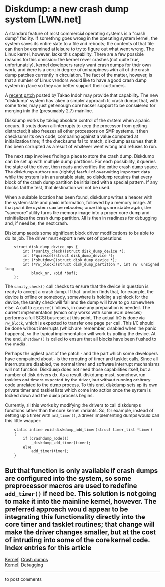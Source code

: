 # Diskdump: a new crash dump system [LWN.net]

A standard feature of most commercial operating systems is a "crash dump" facility. If something goes wrong in the operating system kernel, the system saves its entire state to a file and reboots; the contents of that file can then be examined at leisure to try to figure out what went wrong. The Linux kernel, however, lacks this capability. There are a few possible reasons for this omission: the kernel never crashes (not quite true, unfortunately), kernel developers rarely want crash dumps for their own work, and there is a certain degree of unhappiness with all of the crash dump patches currently in circulation. The fact of the matter, however, is that a number of Linux vendors would like to have a good crash dump system in place so they can better support their customers. 

A [recent patch](/Articles/87039/) posted by Takao Indoh may provide that capability. The new "diskdump" system has taken a simpler approach to crash dumps that, with some fixes, may just get enough core hacker support to be considered for merging into the (presumably 2.7) mainline. 

Diskdump works by taking absolute control of the system when a panic occurs. It shuts down all interrupts to keep the processor from getting distracted; it also freezes all other processors on SMP systems. It then checksums its own code, comparing against a value computed at initialization time; if the checksums fail to match, diskdump assumes that it has been corrupted as a result of whatever went wrong and refuses to run. 

The next step involves finding a place to store the crash dump. Diskdump can be set up with multiple dump partitions. For each possibility, it queries the state of the driver, then reads and verifies the entire crash dump space. The diskdump authors are (rightly) fearful of overwriting important data while the system is in an unstable state, so diskdump requires that every block of the crash dump partition be initialized with a special pattern. If any blocks fail the test, that destination will not be used. 

When a suitable location has been found, diskdump writes a header with the system state and panic information, followed by a memory image. At that point the system can be rebooted; once things are stable again, the "savecore" utility turns the memory image into a proper core dump and reinitializes the crash dump partition. All is then in readiness for debugging and, if need be, the next crash. 

Diskdump needs some significant block driver modifications to be able to do its job. The driver must export a new set of operations: 
    
    
        struct disk_dump_device_ops {
            int (*sanity_check)(struct disk_dump_device *);
            int (*quiesce)(struct disk_dump_device *);
            int (*shutdown)(struct disk_dump_device *);
            int (*rw_block)(struct disk_dump_partition *, int rw, unsigned long
                block_nr, void *buf);
        };
    

The `sanity_check()` call checks to ensure that the device in question is ready to accept a crash dump. If that function finds that, for example, the device is offline or somebody, somewhere is holding a spinlock for the device, the sanity check will fail and the dump will have to go somewhere else. A call to `quiesce()` follows, in case any preparation is needed. The current implementation (which only works with some SCSI devices) performs a full SCSI bus reset at this point. The actual I/O is done via `rw_block`, which is expected to transfer one page per call. This I/O should be done without interrupts (which are, remember, disabled when the panic happens), so the typical implementation will work by polling the device. At the end, `shutdown()` is called to ensure that all blocks have been flushed to the media. 

Perhaps the ugliest part of the patch - and the part which some developers have complained about - is the rerouting of timer and tasklet calls. Since all interrupts are disabled, the normal timer and software interrupt mechanisms will not function. Diskdump does not need those capabilities itself, but a number of disk drivers do. As a result, diskdump must, somehow, run tasklets and timers expected by the driver, but without running arbitrary code unrelated to the dump process. To this end, diskdump sets up its own private timer and tasklet lists which come into action once the system is locked down and the dump process begins. 

Currently, all this works by modifying the drivers to call diskdump's functions rather than the core kernel variants. So, for example, instead of setting up a timer with `add_timer()`, a driver implementing dumps would call this little wrapper: 
    
    
        static inline void diskdump_add_timer(struct timer_list *timer)
        {
            if (crashdump_mode())
                _diskdump_add_timer(timer);
            else
                add_timer(timer);
        }
    

But that function is only available if crash dumps are configured into the system, so some preprocessor macros are used to redefine `add_timer()` if need be. This solution is not going to make it into the mainline kernel, however. The preferred approach would appear to be integrating this functionality directly into the core timer and tasklet routines; that change will make the driver changes smaller, but at the cost of intruding into some of the core kernel code.  
Index entries for this article  
---  
[Kernel](/Kernel/Index)| [Crash dumps](/Kernel/Index#Crash_dumps)  
[Kernel](/Kernel/Index)| [Debugging](/Kernel/Index#Debugging)  
  


* * *

to post comments 
